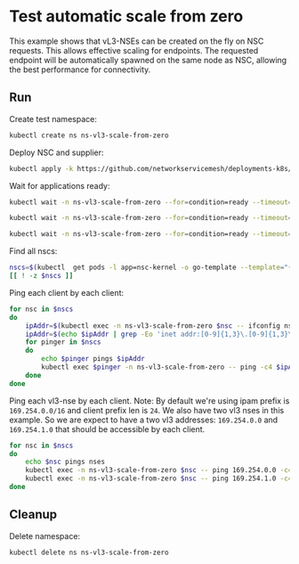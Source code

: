 # Test automatic scale from zero

This example shows that vL3-NSEs can be created on the fly on NSC requests.
This allows effective scaling for endpoints.
The requested endpoint will be automatically spawned on the same node as NSC,
allowing the best performance for connectivity.

## Run

Create test namespace:

```bash
kubectl create ns ns-vl3-scale-from-zero
```

Deploy NSC and supplier:
```bash
kubectl apply -k https://github.com/networkservicemesh/deployments-k8s/examples/features/vl3-scale-from-zero?ref=a47fe7c12797e41efa47e339d144108f48c70d09
```

Wait for applications ready:
```bash
kubectl wait -n ns-vl3-scale-from-zero --for=condition=ready --timeout=1m pod -l app=nse-supplier-k8s
```
```bash
kubectl wait -n ns-vl3-scale-from-zero --for=condition=ready --timeout=1m pod -l app=nsc-kernel
```
```bash
kubectl wait -n ns-vl3-scale-from-zero --for=condition=ready --timeout=1m pod -l app=nse-vl3-vpp
```

Find all nscs:
```bash
nscs=$(kubectl  get pods -l app=nsc-kernel -o go-template --template="{{range .items}}{{.metadata.name}} {{end}}" -n ns-vl3-scale-from-zero) 
[[ ! -z $nscs ]]
```

Ping each client by each client:
```bash
for nsc in $nscs 
do
    ipAddr=$(kubectl exec -n ns-vl3-scale-from-zero $nsc -- ifconfig nsm-1)
    ipAddr=$(echo $ipAddr | grep -Eo 'inet addr:[0-9]{1,3}\.[0-9]{1,3}\.[0-9]{1,3}\.[0-9]{1,3}'| cut -c 11-)
    for pinger in $nscs
    do
        echo $pinger pings $ipAddr
        kubectl exec $pinger -n ns-vl3-scale-from-zero -- ping -c4 $ipAddr
    done
done
```

Ping each vl3-nse by each client. 
Note: By default we're using ipam prefix is `169.254.0.0/16` and client prefix len is `24`. We also have two vl3 nses in this example. So we are expect to have a two vl3 addresses: `169.254.0.0` and `169.254.1.0` that should be accessible by each client.
```bash
for nsc in $nscs 
do
    echo $nsc pings nses
    kubectl exec -n ns-vl3-scale-from-zero $nsc -- ping 169.254.0.0 -c4
    kubectl exec -n ns-vl3-scale-from-zero $nsc -- ping 169.254.1.0 -c4
done
```

## Cleanup

Delete namespace:
```bash
kubectl delete ns ns-vl3-scale-from-zero
```
